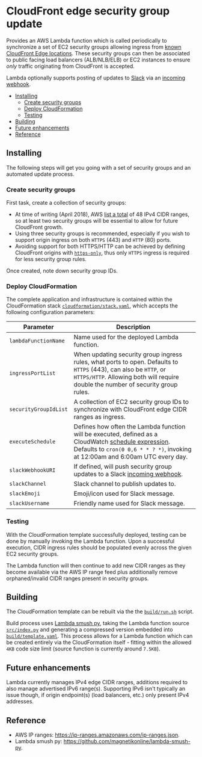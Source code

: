 # CloudFront edge security group update
Provides an AWS Lambda function which is called periodically to synchronize a set of EC2 security groups allowing ingress from [known CloudFront Edge locations](https://docs.aws.amazon.com/AmazonCloudFront/latest/DeveloperGuide/LocationsOfEdgeServers.html). These security groups can then be associated to public facing load balancers (ALB/NLB/ELB) or EC2 instances to ensure _only_ traffic originating from CloudFront is accepted.

Lambda optionally supports posting of updates to [Slack](https://slack.com/) via an [incoming webhook](https://api.slack.com/incoming-webhooks).

- [Installing](#installing)
	- [Create security groups](#create-security-groups)
	- [Deploy CloudFormation](#deploy-cloudformation)
	- [Testing](#testing)
- [Building](#building)
- [Future enhancements](#future-enhancements)
- [Reference](#reference)

## Installing
The following steps will get you going with a set of security groups and an automated update process.

### Create security groups
First task, create a collection of security groups:
- At time of writing (April 2018), AWS [list a total](https://ip-ranges.amazonaws.com/ip-ranges.json) of 48 IPv4 CIDR ranges, so at least two security groups will be essential to allow for future CloudFront growth.
- Using three security groups is recommended, especially if you wish to support origin ingress on both `HTTPS` (443) and `HTTP` (80) ports.
- Avoiding support for both HTTPS/HTTP can be achieved by defining CloudFront origins with [`https-only`](https://docs.aws.amazon.com/AWSCloudFormation/latest/UserGuide/aws-properties-cloudfront-distribution-customoriginconfig.html#cfn-cloudfront-distribution-customoriginconfig-originprotocolpolicy), thus only `HTTPS` ingress is required for less security group rules.

Once created, note down security group IDs.

### Deploy CloudFormation
The complete application and infrastructure is contained within the CloudFormation stack [`cloudformation/stack.yaml`](cloudformation/stack.yaml), which accepts the following configuration parameters:

Parameter|Description
----|----
`lambdaFunctionName`|Name used for the deployed Lambda function.
`ingressPortList`|When updating security group ingress rules, what ports to open. Defaults to `HTTPS` (443), can also be `HTTP`, or `HTTPS/HTTP`. Allowing both will require double the number of security group rules.
`securityGroupIdList`|A collection of EC2 security group IDs to synchronize with CloudFront edge CIDR ranges as ingress.
`executeSchedule`|Defines how often the Lambda function will be executed, defined as a CloudWatch [schedule expression](https://docs.aws.amazon.com/AmazonCloudWatch/latest/events/ScheduledEvents.html). Defaults to `cron(0 0,6 * * ? *)`, invoking at 12:00am and 6:00am UTC every day.
`slackWebhookURI`|If defined, will push security group updates to a Slack [incoming webhook](https://api.slack.com/incoming-webhooks).
`slackChannel`|Slack channel to publish updates to.
`slackEmoji`|Emoji/icon used for Slack message.
`slackUsername`|Friendly name used for Slack message.

### Testing
With the CloudFormation template successfully deployed, testing can be done by manually invoking the Lambda function. Upon a successful execution, CIDR ingress rules should be populated evenly across the given EC2 security groups.

The Lambda function will then continue to add new CIDR ranges as they become available via the AWS IP range feed plus additionally remove orphaned/invalid CIDR ranges present in security groups.

## Building
The CloudFormation template can be rebuilt via the the [`build/run.sh`](build/run.sh) script.

Build process uses [Lambda smush py](https://github.com/magnetikonline/lambda-smush-py), taking the Lambda function source [`src/index.py`](src/index.py) and generating a compressed version embedded into [`build/template.yaml`](build/template.yaml). This process allows for a Lambda function which can be created entirely via the CloudFormation itself - fitting within the allowed `4KB` code size limit (source function is currently around `7.5KB`).

## Future enhancements
Lambda currently manages IPv4 edge CIDR ranges, additions required to also manage advertised IPv6 range(s). Supporting IPv6 isn't typically an issue though, if origin endpoint(s) (load balancers, etc.) only present IPv4 addresses.

## Reference
- AWS IP ranges: https://ip-ranges.amazonaws.com/ip-ranges.json.
- Lambda smush py: https://github.com/magnetikonline/lambda-smush-py.
